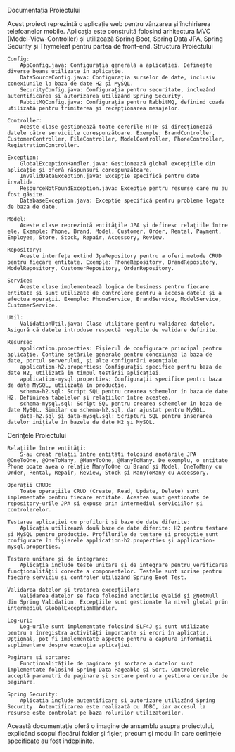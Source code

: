 Documentația Proiectului

Acest proiect reprezintă o aplicație web pentru vânzarea și închirierea telefoanelor mobile. Aplicația este construită folosind arhitectura MVC (Model-View-Controller) și utilizează Spring Boot, Spring Data JPA, Spring Security și Thymeleaf pentru partea de front-end.
Structura Proiectului

    Config:
        AppConfig.java: Configurația generală a aplicației. Definește diverse beans utilizate în aplicație.
        DataSourceConfig.java: Configurația surselor de date, inclusiv conexiunile la baza de date H2 și MySQL.
        SecurityConfig.java: Configurația pentru securitate, incluzând autentificarea și autorizarea utilizând Spring Security.
        RabbitMQConfig.java: Configurația pentru RabbitMQ, definind coada utilizată pentru trimiterea și recepționarea mesajelor.

    Controller:
        Aceste clase gestionează toate cererile HTTP și direcționează datele către serviciile corespunzătoare. Exemple: BrandController, CustomerController, FileController, ModelController, PhoneController, RegistrationController.

    Exception:
        GlobalExceptionHandler.java: Gestionează global excepțiile din aplicație și oferă răspunsuri corespunzătoare.
        InvalidDataException.java: Excepție specifică pentru date invalide.
        ResourceNotFoundException.java: Excepție pentru resurse care nu au fost găsite.
        DatabaseException.java: Excepție specifică pentru probleme legate de baza de date.

    Model:
        Aceste clase reprezintă entitățile JPA și definesc relațiile între ele. Exemple: Phone, Brand, Model, Customer, Order, Rental, Payment, Employee, Store, Stock, Repair, Accessory, Review.

    Repository:
        Aceste interfețe extind JpaRepository pentru a oferi metode CRUD pentru fiecare entitate. Exemple: PhoneRepository, BrandRepository, ModelRepository, CustomerRepository, OrderRepository.

    Service:
        Aceste clase implementează logica de business pentru fiecare entitate și sunt utilizate de controlere pentru a accesa datele și a efectua operații. Exemple: PhoneService, BrandService, ModelService, CustomerService.

    Util:
        ValidationUtil.java: Clase utilitare pentru validarea datelor. Asigură că datele introduse respectă regulile de validare definite.

    Resurse:
        application.properties: Fișierul de configurare principal pentru aplicație. Conține setările generale pentru conexiunea la baza de date, portul serverului, și alte configurări esențiale.
        application-h2.properties: Configurații specifice pentru baza de date H2, utilizată în timpul testării aplicației.
        application-mysql.properties: Configurații specifice pentru baza de date MySQL, utilizată în producție.
        schema-h2.sql: Script SQL pentru crearea schemelor în baza de date H2. Definirea tabelelor și relațiilor între acestea.
        schema-mysql.sql: Script SQL pentru crearea schemelor în baza de date MySQL. Similar cu schema-h2.sql, dar ajustat pentru MySQL.
        data-h2.sql și data-mysql.sql: Scripturi SQL pentru inserarea datelor inițiale în bazele de date H2 și MySQL.

Cerințele Proiectului

    Relațiile între entități:
        S-au creat relații între entități folosind anotările JPA @OneToOne, @OneToMany, @ManyToOne, @ManyToMany. De exemplu, o entitate Phone poate avea o relație ManyToOne cu Brand și Model, OneToMany cu Order, Rental, Repair, Review, Stock și ManyToMany cu Accessory.

    Operații CRUD:
        Toate operațiile CRUD (Create, Read, Update, Delete) sunt implementate pentru fiecare entitate. Acestea sunt gestionate de repository-urile JPA și expuse prin intermediul serviciilor și controlerelor.

    Testarea aplicației cu profiluri și baze de date diferite:
        Aplicația utilizează două baze de date diferite: H2 pentru testare și MySQL pentru producție. Profilurile de testare și producție sunt configurate în fișierele application-h2.properties și application-mysql.properties.

    Testare unitare și de integrare:
        Aplicația include teste unitare și de integrare pentru verificarea funcționalității corecte a componentelor. Testele sunt scrise pentru fiecare serviciu și controler utilizând Spring Boot Test.

    Validarea datelor și tratarea excepțiilor:
        Validarea datelor se face folosind anotările @Valid și @NotNull din Spring Validation. Excepțiile sunt gestionate la nivel global prin intermediul GlobalExceptionHandler.

    Log-uri:
        Log-urile sunt implementate folosind SLF4J și sunt utilizate pentru a înregistra activități importante și erori în aplicație. Opțional, pot fi implementate aspecte pentru a captura informații suplimentare despre execuția aplicației.

    Paginare și sortare:
        Funcționalitățile de paginare și sortare a datelor sunt implementate folosind Spring Data Pageable și Sort. Controlerele acceptă parametri de paginare și sortare pentru a gestiona cererile de paginare.

    Spring Security:
        Aplicația include autentificare și autorizare utilizând Spring Security. Autentificarea este realizată cu JDBC, iar accesul la resurse este controlat pe baza rolurilor utilizatorilor.

Această documentație oferă o imagine de ansamblu asupra proiectului, explicând scopul fiecărui folder și fișier, precum și modul în care cerințele specificate au fost îndeplinite.